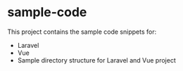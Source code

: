 # sample-code
This project contains the sample code snippets for:
- Laravel
- Vue
- Sample directory structure for Laravel and Vue project
